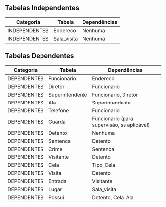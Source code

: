 ## Tabelas Independentes

| Categoria     | Tabela      | Dependências |
|---------------|-------------|--------------|
| INDEPENDENTES | Endereco    | Nenhuma      |
| INDEPENDENTES | Sala_visita | Nenhuma      |

## Tabelas Dependentes

| Categoria   | Tabela          | Dependências                          |
|-------------|-----------------|---------------------------------------|
| DEPENDENTES | Funcionario     | Endereco                              |
| DEPENDENTES | Diretor         | Funcionario                           |
| DEPENDENTES | Superintendente | Funcionario, Diretor                  |
| DEPENDENTES | Ala             | Superintendente                       |
| DEPENDENTES | Telefone        | Funcionario                           |
| DEPENDENTES | Guarda          | Funcionario (para supervisão, se aplicável) |
| DEPENDENTES | Detento         | Nenhuma                               |
| DEPENDENTES | Sentenca        | Detento                               |
| DEPENDENTES | Crime           | Sentenca                              |
| DEPENDENTES | Visitante       | Detento                               |
| DEPENDENTES | Cela            | Tipo_Cela                             |
| DEPENDENTES | Visita          | Detento                               |
| DEPENDENTES | Entrada         | Visitante                             |
| DEPENDENTES | Lugar           | Sala_visita                           |
| DEPENDENTES | Possui          | Detento, Cela, Ala                    |
